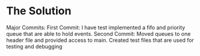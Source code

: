 # The Solution

Major Commits:
First Commit: I have test implemented a fifo and priority queue that are able to hold events. 
Second Commit: Moved queues to one header file and provided access to main. Created test files that are used for testing and debugging
